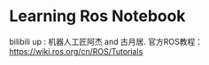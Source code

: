 # Learning Ros Notebook
bilibili up : 机器人工匠阿杰 and 古月居.
官方ROS教程： https://wiki.ros.org/cn/ROS/Tutorials

